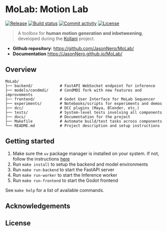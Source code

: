 # MoLab: Motion Lab

[![Release](https://img.shields.io/github/v/release/JasonNero/MoLab)](https://img.shields.io/github/v/release/JasonNero/MoLab)
[![Build status](https://img.shields.io/github/actions/workflow/status/JasonNero/MoLab/main.yml?branch=main)](https://github.com/JasonNero/MoLab/actions/workflows/main.yml?query=branch%3Amain)
[![Commit activity](https://img.shields.io/github/commit-activity/m/JasonNero/MoLab)](https://img.shields.io/github/commit-activity/m/JasonNero/MoLab)
[![License](https://img.shields.io/github/license/JasonNero/MoLab)](https://img.shields.io/github/license/JasonNero/MoLab)

> A toolbox for **human motion generation and inbetweening**, developed during the [Kollani](https://ai.hdm-stuttgart.de/research/kollani/) project.

- **Github repository**: <https://github.com/JasonNero/MoLab/>
- **Documentation** <https://JasonNero.github.io/MoLab/>


## Overview

```
MoLab/
├── backend/            # FastAPI WebSocket endpoint for inference
├── models/condmdi/     # CondMDI fork with new features and improvements
├── frontend/           # Godot User Interface for MoLab Sequencer
├── experiments/        # Notebooks/scripts for experiments and demos
├── dcc/                # DCC plugins (Maya, Blender, etc.)
├── tests/              # System-level tests involving all components
├── docs/               # Documentation for the project
├── Makefile            # Automate build/test tasks across components
└── README.md           # Project description and setup instructions
```

## Getting started

1. Make sure the `uv` package manager is installed on your system. If not, follow the instructions [here](https://docs.astral.sh/uv/)
2. Run `make install` to setup the backend and model environments
3. Run `make run-backend` to start the FastAPI server
4. Run `make run-worker` to start the Inference worker
5. Run `make run-frontend` to start the Godot frontend

See `make help` for a list of available commands.

## Acknowledgements

## License
